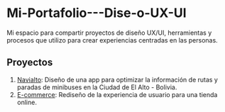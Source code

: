 # Mi-Portafolio---Dise-o-UX-UI
Mi espacio para compartir proyectos de diseño UX/UI, herramientas y procesos que utilizo para crear experiencias centradas en las personas.
## Proyectos
1. [Navialto](): Diseño de una app para optimizar la información de rutas y paradas de minibuses en la Ciudad de El Alto - Bolivia.
2. [E-commerce](): Rediseño de la experiencia de usuario para una tienda online.
